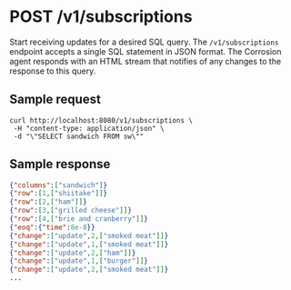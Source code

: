 # POST /v1/subscriptions

Start receiving updates for a desired SQL query. The `/v1/subscriptions` endpoint accepts a single SQL statement in JSON format.
The Corrosion agent responds with an HTML stream that notifies of any changes to the response to this query.

## Sample request
```
curl http://localhost:8080/v1/subscriptions \
 -H "content-type: application/json" \
 -d "\"SELECT sandwich FROM sw\""
```

## Sample response

```json
{"columns":["sandwich"]}
{"row":[1,["shiitake"]]}
{"row":[2,["ham"]]}
{"row":[3,["grilled cheese"]]}
{"row":[4,["brie and cranberry"]]}
{"eoq":{"time":8e-8}}
{"change":["update",2,["smoked meat"]]}
{"change":["update",1,["smoked meat"]]}
{"change":["update",2,["ham"]]}
{"change":["update",1,["burger"]]}
{"change":["update",2,["smoked meat"]]}
...
```